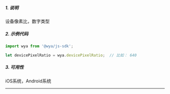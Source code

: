 ##### 1. 说明

设备像素比，数字类型

##### 2. 示例代码

```javascript
import wya from '@wya/js-sdk';

let devicePixelRatio = wya.devicePixelRatio;  // 比如： 640
```
##### 3. 可用性
iOS系统，Android系统

---------